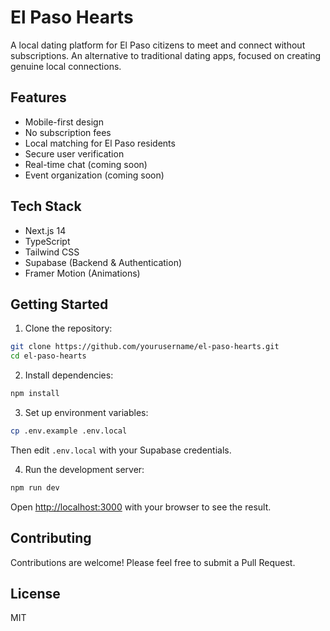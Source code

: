 # El Paso Hearts

A local dating platform for El Paso citizens to meet and connect without subscriptions. An alternative to traditional dating apps, focused on creating genuine local connections.

## Features

- Mobile-first design
- No subscription fees
- Local matching for El Paso residents
- Secure user verification
- Real-time chat (coming soon)
- Event organization (coming soon)

## Tech Stack

- Next.js 14
- TypeScript
- Tailwind CSS
- Supabase (Backend & Authentication)
- Framer Motion (Animations)

## Getting Started

1. Clone the repository:
```bash
git clone https://github.com/yourusername/el-paso-hearts.git
cd el-paso-hearts
```

2. Install dependencies:
```bash
npm install
```

3. Set up environment variables:
```bash
cp .env.example .env.local
```
Then edit `.env.local` with your Supabase credentials.

4. Run the development server:
```bash
npm run dev
```

Open [http://localhost:3000](http://localhost:3000) with your browser to see the result.

## Contributing

Contributions are welcome! Please feel free to submit a Pull Request.

## License

MIT
